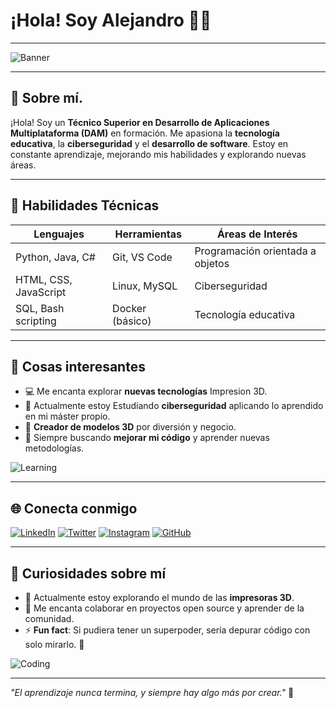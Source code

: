 # ¡Hola! Soy Alejandro 👨‍💻

---

![Banner](https://raw.githubusercontent.com/github/explore/main/topics/banner/banner.png)

---

## 📖 Sobre mí.

¡Hola! Soy un **Técnico Superior en Desarrollo de Aplicaciones Multiplataforma (DAM)** en formación. Me apasiona la **tecnología educativa**, la **ciberseguridad** y el **desarrollo de software**. Estoy en constante aprendizaje, mejorando mis habilidades y explorando nuevas áreas.

---

## 🚀 Habilidades Técnicas

| **Lenguajes**         | **Herramientas**    | **Áreas de Interés** |
|-----------------------|---------------------|----------------------|
| Python, Java, C#      | Git, VS Code        | Programación orientada a objetos |
| HTML, CSS, JavaScript | Linux, MySQL        | Ciberseguridad |
| SQL, Bash scripting   | Docker (básico)     | Tecnología educativa |

---

## 🌟 Cosas interesantes

- 💻 Me encanta explorar **nuevas tecnologías** Impresion 3D.
- 🔐 Actualmente estoy Estudiando  **ciberseguridad**  aplicando lo aprendido en mi máster propio.
- 🎨 **Creador de modelos 3D** por diversión y negocio.
- 🚀 Siempre buscando **mejorar mi código** y aprender nuevas metodologías.

![Learning](https://media.giphy.com/media/26u4nJPf0JtQPdStq/giphy.gif) <!-- Puedes cambiar el gif a uno que te guste más -->

---

## 🌐 Conecta conmigo

[![LinkedIn](https://img.shields.io/badge/LinkedIn-0077B5?style=for-the-badge&logo=linkedin&logoColor=white)](https://www.linkedin.com/in/alex-lozano-9252502b3/)
[![Twitter](https://img.shields.io/badge/Twitter-1DA1F2?style=for-the-badge&logo=twitter&logoColor=white)](https://twitter.com/alejandro_dev)
[![Instagram](https://img.shields.io/badge/Instagram-E4405F?style=for-the-badge&logo=instagram&logoColor=white)](https://www.instagram.com/alejandro_dev)
[![GitHub](https://img.shields.io/badge/GitHub-181717?style=for-the-badge&logo=github&logoColor=white)](https://github.com/alexfldev)

---

## 🎨 Curiosidades sobre mí

- 🔭 Actualmente estoy explorando el mundo de las **impresoras 3D**.
- 🤝 Me encanta colaborar en proyectos open source y aprender de la comunidad.
- ⚡ **Fun fact**: Si pudiera tener un superpoder, sería depurar código con solo mirarlo. 👀

![Coding](https://media.giphy.com/media/LmNwrBhejkK9EFP504/giphy.gif)

---

_"El aprendizaje nunca termina, y siempre hay algo más por crear."_ 🚀
